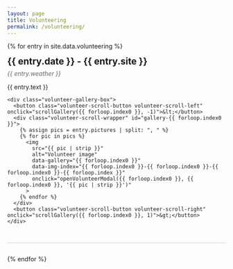 ```yaml
---
layout: page
title: Volunteering
permalink: /volunteering/
---
```


<style>
/* === Layout Styles === */
.volunteer-entry {
  margin-bottom: 2em;
  border-bottom: 1px solid #ccc;
  padding-bottom: 2em;
}
.volunteer-title {
  font-size: 1.5em;
  font-weight: bold;
  margin-bottom: 0.3em;
}
.volunteer-weather {
  color: #666;
  font-style: italic;
  margin-bottom: 1em;
}
.volunteer-text {
  margin-bottom: 1em;
}

/* === Scrollable Gallery === */
.volunteer-gallery-box {
  position: relative;
}
.volunteer-scroll-wrapper {
  overflow-x: auto;
  display: flex;
  gap: 1em;
  scroll-behavior: smooth;
  padding: 0.5em 2em;
}
.volunteer-scroll-wrapper img {
  max-height: 200px;
  border-radius: 8px;
  cursor: pointer;
  transition: transform 0.2s;
}
.volunteer-scroll-wrapper img:hover {
  transform: scale(1.05);
}
.volunteer-scroll-button {
  position: absolute;
  top: 50%;
  transform: translateY(-50%);
  background: #fff;
  border: 1px solid #ccc;
  border-radius: 50%;
  font-weight: bold;
  width: 32px;
  height: 32px;
  cursor: pointer;
  z-index: 1;
}
.volunteer-scroll-left {
  left: 0.2em;
}
.volunteer-scroll-right {
  right: 0.2em;
}

/* === Modal === */
#volunteer-modal {
  display: none;
  position: fixed;
  z-index: 999;
  left: 0; top: 0;
  width: 100%; height: 100%;
  background-color: rgba(0, 0, 0, 0.85);
  justify-content: center;
  align-items: center;
  flex-direction: row;
}
#volunteer-modal img {
  max-width: 90%;
  max-height: 80%;
  border-radius: 8px;
  z-index: 1001;
}
.volunteer-modal-nav {
  position: absolute;
  top: 50%;
  transform: translateY(-50%);
  font-size: 2.5em;
  color: white;
  background: rgba(0,0,0,0.3);
  border: none;
  cursor: pointer;
  z-index: 1002;
}
#modal-prev {
  left: 2%;
}
#modal-next {
  right: 2%;
}
</style>

<!-- === Volunteering Entries === -->
{% for entry in site.data.volunteering %}
  <div class="volunteer-entry">
    <div class="volunteer-title">{{ entry.date }} - {{ entry.site }}</div>
    <div class="volunteer-weather">{{ entry.weather }}</div>
    <div class="volunteer-text">{{ entry.text }}</div>

    <div class="volunteer-gallery-box">
      <button class="volunteer-scroll-button volunteer-scroll-left" onclick="scrollGallery({{ forloop.index0 }}, -1)">&lt;</button>
      <div class="volunteer-scroll-wrapper" id="gallery-{{ forloop.index0 }}">
        {% assign pics = entry.pictures | split: ", " %}
        {% for pic in pics %}
          <img 
            src="{{ pic | strip }}" 
            alt="Volunteer image" 
            data-gallery="{{ forloop.index0 }}" 
            data-img-index="{{ forloop.index0 }}-{{ forloop.index0 }}-{{ forloop.index0 }}-{{ forloop.index }}"
            onclick="openVolunteerModal({{ forloop.index0 }}, {{ forloop.index0 }}, '{{ pic | strip }}')"
          >
        {% endfor %}
      </div>
      <button class="volunteer-scroll-button volunteer-scroll-right" onclick="scrollGallery({{ forloop.index0 }}, 1)">&gt;</button>
    </div>
  </div>
{% endfor %}

<!-- === Modal Viewer === -->
<div id="volunteer-modal" onclick="closeVolunteerModal(event)">
  <button class="volunteer-modal-nav" id="modal-prev" onclick="navigateModal(event, -1)">&lt;</button>
  <img id="volunteer-modal-img" src="" alt="Enlarged volunteer image">
  <button class="volunteer-modal-nav" id="modal-next" onclick="navigateModal(event, 1)">&gt;</button>
</div>

<script>
let currentGalleryImages = [];
let currentImageIndex = 0;

function scrollGallery(index, direction) {
  const container = document.getElementById('gallery-' + index);
  container.scrollBy({ left: direction * 250, behavior: 'smooth' });
}

function openVolunteerModal(galleryIndex, entryIndex, src) {
  const gallerySelector = '#gallery-' + galleryIndex + ' img';
  const galleryImgs = document.querySelectorAll(gallerySelector);
  currentGalleryImages = Array.from(galleryImgs).map(img => img.src);
  currentImageIndex = currentGalleryImages.indexOf(src);

  const modal = document.getElementById('volunteer-modal');
  document.getElementById('volunteer-modal-img').src = src;
  modal.style.display = 'flex';
}

function closeVolunteerModal(event) {
  if (event.target.id === 'volunteer-modal') {
    document.getElementById('volunteer-modal').style.display = 'none';
  }
}

function navigateModal(event, direction) {
  event.stopPropagation();
  currentImageIndex += direction;
  if (currentImageIndex < 0) currentImageIndex = 0;
  if (currentImageIndex >= currentGalleryImages.length) currentImageIndex = currentGalleryImages.length - 1;
  document.getElementById('volunteer-modal-img').src = currentGalleryImages[currentImageIndex];
}
</script>
